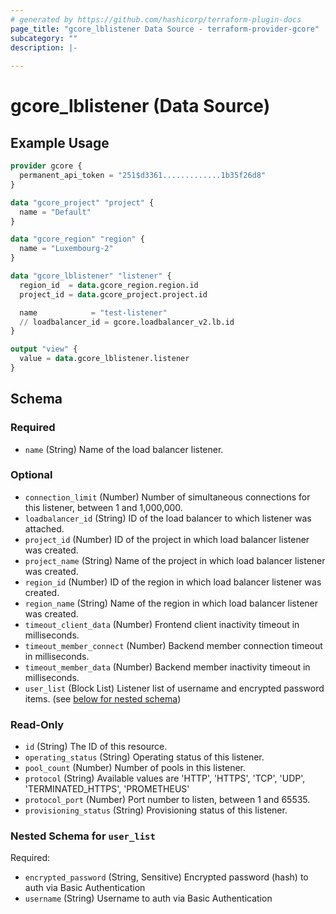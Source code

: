 ```yaml
---
# generated by https://github.com/hashicorp/terraform-plugin-docs
page_title: "gcore_lblistener Data Source - terraform-provider-gcore"
subcategory: ""
description: |-
  
---
```


# gcore_lblistener (Data Source)



## Example Usage

```terraform
provider gcore {
  permanent_api_token = "251$d3361.............1b35f26d8"
}

data "gcore_project" "project" {
  name = "Default"
}

data "gcore_region" "region" {
  name = "Luxembourg-2"
}

data "gcore_lblistener" "listener" {
  region_id  = data.gcore_region.region.id
  project_id = data.gcore_project.project.id

  name            = "test-listener"
  // loadbalancer_id = gcore.loadbalancer_v2.lb.id
}

output "view" {
  value = data.gcore_lblistener.listener
}
```

<!-- schema generated by tfplugindocs -->
## Schema

### Required

- `name` (String) Name of the load balancer listener.

### Optional

- `connection_limit` (Number) Number of simultaneous connections for this listener, between 1 and 1,000,000.
- `loadbalancer_id` (String) ID of the load balancer to which listener was attached.
- `project_id` (Number) ID of the project in which load balancer listener was created.
- `project_name` (String) Name of the project in which load balancer listener was created.
- `region_id` (Number) ID of the region in which load balancer listener was created.
- `region_name` (String) Name of the region in which load balancer listener was created.
- `timeout_client_data` (Number) Frontend client inactivity timeout in milliseconds.
- `timeout_member_connect` (Number) Backend member connection timeout in milliseconds.
- `timeout_member_data` (Number) Backend member inactivity timeout in milliseconds.
- `user_list` (Block List) Listener list of username and encrypted password items. (see [below for nested schema](#nestedblock--user_list))

### Read-Only

- `id` (String) The ID of this resource.
- `operating_status` (String) Operating status of this listener.
- `pool_count` (Number) Number of pools in this listener.
- `protocol` (String) Available values are 'HTTP', 'HTTPS', 'TCP', 'UDP', 'TERMINATED_HTTPS', 'PROMETHEUS'
- `protocol_port` (Number) Port number to listen, between 1 and 65535.
- `provisioning_status` (String) Provisioning status of this listener.

<a id="nestedblock--user_list"></a>
### Nested Schema for `user_list`

Required:

- `encrypted_password` (String, Sensitive) Encrypted password (hash) to auth via Basic Authentication
- `username` (String) Username to auth via Basic Authentication
